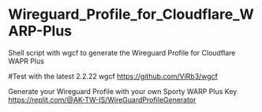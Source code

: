 # Wireguard_Profile_for_Cloudflare_WARP-Plus
Shell script with wgcf to generate the Wireguard Profile for Cloudflare WAPR Plus 

#Test with the latest 2.2.22 wgcf
https://github.com/ViRb3/wgcf

Generate your Wireguard Profile with your own Sporty WARP Plus Key
https://replit.com/@AK-TW-IS/WireGuardProfileGenerator
